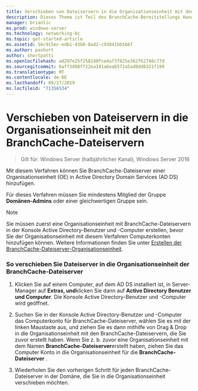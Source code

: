 ```yaml
---
title: Verschieben von Dateiservern in die Organisationseinheit mit den BranchCache-Dateiservern
description: Dieses Thema ist Teil des BranchCache-Bereitstellungs Handbuchs für Windows Server 2016, das zeigt, wie BranchCache im Modus für verteilte und gehostete Caches bereitgestellt wird, um die WAN-Bandbreitenauslastung in Zweigniederlassungen zu optimieren.
manager: brianlic
ms.prod: windows-server
ms.technology: networking-bc
ms.topic: get-started-article
ms.assetid: 56c915ec-edb1-43b0-8ad2-c93841bb566f
ms.author: pashort
author: shortpatti
ms.openlocfilehash: ad297e25f258140fce4af3f825e362f62748c77d
ms.sourcegitcommit: 6aff3d88ff22ea141a6ea6572a5ad8dd6321f199
ms.translationtype: MT
ms.contentlocale: de-DE
ms.lasthandoff: 09/27/2019
ms.locfileid: "71356534"
---
```

# <a name="move-file-servers-to-the-branchcache-file-servers-organizational-unit"></a>Verschieben von Dateiservern in die Organisationseinheit mit den BranchCache-Dateiservern

>Gilt für: Windows Server (halbjährlicher Kanal), Windows Server 2016

Mit diesem Verfahren können Sie BranchCache-Dateiserver einer Organisationseinheit (OE) in Active Directory Domain Services (AD DS) hinzufügen.  
  
Für dieses Verfahren müssen Sie mindestens Mitglied der Gruppe **Domänen-Admins** oder einer gleichwertigen Gruppe sein.  
  
> [!NOTE]  
> Sie müssen zuerst eine Organisationseinheit mit BranchCache-Dateiservern in der Konsole Active Directory-Benutzer und -Computer erstellen, bevor Sie der Organisationseinheit mit diesem Verfahren Computerkonten hinzufügen können. Weitere Informationen finden Sie unter [Erstellen der BranchCache-Dateiserver-Organisationseinheit](../../branchcache/deploy/Create-the-BranchCache-File-Servers-Organizational-Unit.md).  
  
### <a name="to-move-file-servers-to-the-branchcache-file-servers-organizational-unit"></a>So verschieben Sie Dateiserver in die Organisationseinheit der BranchCache-Dateiserver  
  
1.  Klicken Sie auf einem Computer, auf dem AD DS installiert ist, in Server-Manager auf **Extras, und**klicken Sie dann auf **Active Directory Benutzer und Computer**. Die Konsole Active Directory-Benutzer und -Computer wird geöffnet.  
  
2.  Suchen Sie in der Konsole Active Directory-Benutzer und -Computer das Computerkonto für BranchCache-Dateiserver, wählen Sie es mit der linken Maustaste aus, und ziehen Sie es dann mithilfe von Drag &amp; Drop in die Organisationseinheit mit den BranchCache-Dateiservern, die Sie zuvor erstellt haben. Wenn Sie z. b. zuvor eine Organisationseinheit mit dem Namen **BranchCache-Dateiserver**erstellt haben, ziehen Sie das Computer Konto in die Organisationseinheit für die **BranchCache-Dateiserver** .  
  
3.  Wiederholen Sie den vorherigen Schritt für jeden BranchCache-Dateiserver in der Domäne, die Sie in die Organisationseinheit verschieben möchten.  
  


